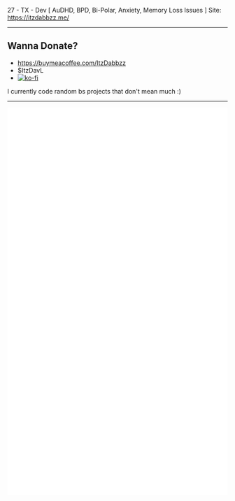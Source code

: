 27 - TX - Dev
[ AuDHD, BPD, Bi-Polar, Anxiety, Memory Loss Issues ]
Site: https://itzdabbzz.me/

--------------------------------------------------------------------------------------------------
## Wanna Donate? 
- https://buymeacoffee.com/ItzDabbzz
- $ItzDavL
-  [![ko-fi](https://ko-fi.com/img/githubbutton_sm.svg)](https://ko-fi.com/E1E3H1XXX)

I currently code random bs projects that don't mean much :)

--------------------------------------------------------------------------------------------------

![Metrics](https://github.com/ItzDabbzz/ItzDabbzz/blob/main/github-metrics.svg)
